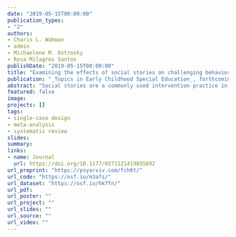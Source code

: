 ```yaml
---
date: "2019-05-15T00:00:00"
publication_types:
- "2"
authors:
- Charis L. Wahman
- admin
- Michaelene M. Ostrosky
- Rosa Milagros Santos
publishDate: "2019-05-15T00:00:00"
title: "Examining the effects of social stories on challenging behavior and prosocial skills in young children: A systematic review and meta-analysis"
publication: "_Topics in Early Childhood Special Education_, forthcoming"
abstract: "Social stories are a commonly used intervention practice in early childhood special education. Recent systematic reviews have documented the evidence-base for social stories, but findings are mixed. We examined the efficacy of social stories for young children (i.e., 3-5 years) with challenging behavior across 12 single-case studies, that included 30 participants. The What Works Clearinghouse standards for single case research design were used to evaluate the rigor of studies that included social stories as a primary intervention. For studies meeting standards, we synthesized findings on the efficacy of social stories using meta-analysis techniques and a recently developed parametric effect size measure, the log response ratio. Trends in participants’ response to treatment also were explored. Results indicate variability in rigor and efficacy for the use of social stories as an isolated intervention and in combination with other intervention approaches. Additional studies that investigate the efficacy of social stories as a primary intervention are warranted."
featured: false
image: 
projects: []
tags: 
- single-case design
- meta-analysis
- systematic review
slides: 
summary: 
links:
- name: Journal
  url: https://doi.org/10.1177/0271121419855692
url_preprint: "https://psyarxiv.com/fch6t/"
url_code: "https://osf.io/m3afs/"
url_dataset: "https://osf.io/hk7fn/"
url_pdf: 
url_poster: ""
url_project: ""
url_slides: ""
url_source: ""
url_video: ""
---
```

